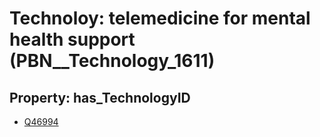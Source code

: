 # Technoloy: __telemedicine for mental health support__ (PBN__Technology_1611)

## Property: has_TechnologyID

* [Q46994](Q46994)

